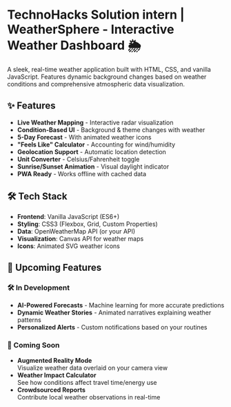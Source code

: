 # TechnoHacks Solution intern  |  WeatherSphere - Interactive Weather Dashboard 🌦️

A sleek, real-time weather application built with HTML, CSS, and vanilla JavaScript. Features dynamic background changes based on weather conditions and comprehensive atmospheric data visualization.

## ✨ Features

- **Live Weather Mapping** - Interactive radar visualization
- **Condition-Based UI** - Background & theme changes with weather
- **5-Day Forecast** - With animated weather icons
- **"Feels Like" Calculator** - Accounting for wind/humidity
- **Geolocation Support** - Automatic location detection
- **Unit Converter** - Celsius/Fahrenheit toggle
- **Sunrise/Sunset Animation** - Visual daylight indicator
- **PWA Ready** - Works offline with cached data

## 🛠 Tech Stack

- **Frontend**: Vanilla JavaScript (ES6+)
- **Styling**: CSS3 (Flexbox, Grid, Custom Properties)
- **Data**: OpenWeatherMap API (or your API)
- **Visualization**: Canvas API for weather maps
- **Icons**: Animated SVG weather icons

## 🌟 Upcoming Features

### 🛠️ In Development
- **AI-Powered Forecasts** - Machine learning for more accurate predictions
- **Dynamic Weather Stories** - Animated narratives explaining weather patterns
- **Personalized Alerts** - Custom notifications based on your routines

### 🚀 Coming Soon
- **Augmented Reality Mode**  
  Visualize weather data overlaid on your camera view
- **Weather Impact Calculator**  
  See how conditions affect travel time/energy use
- **Crowdsourced Reports**  
  Contribute local weather observations in real-time
